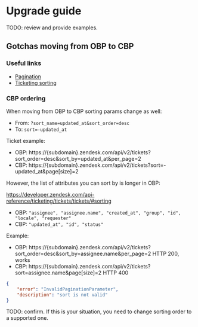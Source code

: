 # Upgrade guide

TODO: review and provide examples.

## Gotchas moving from OBP to CBP

### Useful links

* [Pagination](https://developer.zendesk.com/api-reference/introduction/pagination)
* [Ticketing sorting](https://developer.zendesk.com/api-reference/ticketing/tickets/tickets/#sorting)

### CBP ordering

When moving from OBP to CBP sorting params change as well:

* From: `?sort_name=updated_at&sort_order=desc`
* To: `sort=-updated_at`

Ticket example:

* OBP: https://{subdomain}.zendesk.com/api/v2/tickets?sort_order=desc&sort_by=updated_at&per_page=2
* CBP: https://{subdomain}.zendesk.com/api/v2/tickets?sort=-updated_at&page[size]=2

However, the list of attributes you can sort by is longer in OBP:

https://developer.zendesk.com/api-reference/ticketing/tickets/tickets/#sorting

* OBP: `"assignee", "assignee.name", "created_at", "group", "id", "locale", "requester"`
* CBP: `"updated_at", "id", "status"`

Example:

* OBP: https://{subdomain}.zendesk.com/api/v2/tickets?sort_order=desc&sort_by=assignee.name&per_page=2 HTTP 200, works
* CBP: https://{subdomain}.zendesk.com/api/v2/tickets?sort=assignee.name&page[size]=2 HTTP 400

```json
{
    "error": "InvalidPaginationParameter",
    "description": "sort is not valid"
}
```

TODO: confirm.
If this is your situation, you need to change sorting order to a supported one.

###

